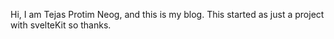Hi, I am Tejas Protim Neog, and this is my blog.
This started as just a project with svelteKit so thanks.
